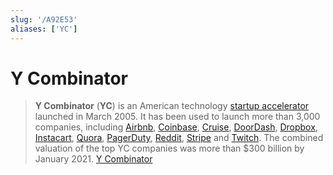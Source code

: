 ```yaml
---
slug: '/A92E53'
aliases: ['YC']
---
```


# Y Combinator

> **Y Combinator** (**YC**) is an American technology [startup accelerator](https://en.wikipedia.org/wiki/Startup_accelerator 'Startup accelerator') launched in March 2005. It has been used to launch more than 3,000 companies, including [Airbnb](https://en.wikipedia.org/wiki/Airbnb 'Airbnb'), [Coinbase](https://en.wikipedia.org/wiki/Coinbase 'Coinbase'), [Cruise](<https://en.wikipedia.org/wiki/Cruise_(autonomous_vehicle)> 'Cruise (autonomous vehicle)'), [DoorDash](https://en.wikipedia.org/wiki/DoorDash 'DoorDash'), [Dropbox](<https://en.wikipedia.org/wiki/Dropbox_(service)> 'Dropbox (service)'), [Instacart](https://en.wikipedia.org/wiki/Instacart 'Instacart'), [Quora](https://en.wikipedia.org/wiki/Quora 'Quora'), [PagerDuty](https://en.wikipedia.org/wiki/PagerDuty 'PagerDuty'), [Reddit](https://en.wikipedia.org/wiki/Reddit 'Reddit'), [Stripe](<https://en.wikipedia.org/wiki/Stripe_(company)> 'Stripe (company)') and [Twitch](<https://en.wikipedia.org/wiki/Twitch_(service)> 'Twitch (service)'). The combined valuation of the top YC companies was more than $300 billion by January 2021. [Y Combinator](https://en.wikipedia.org/wiki/Y_Combinator)
